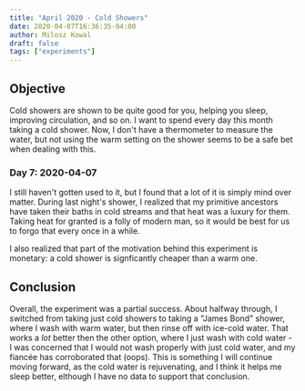 ```yaml
---
title: "April 2020 - Cold Showers"
date: 2020-04-07T16:36:35-04:00
author: Milosz Kowal
draft: false
tags: ["experiments"]
---
```


## Objective

Cold showers are shown to be quite good for you, helping you sleep, improving circulation, and so on. I want to spend every day this month taking a cold shower. Now, I don't have a thermometer to measure the water, but not using the warm setting on the shower
seems to be a safe bet when dealing with this.

### Day 7: 2020-04-07

I still haven't gotten used to it, but I found that a lot of it is simply mind over matter. During last night's shower, I realized that my primitive ancestors have taken their baths in cold streams and that heat was a luxury for them. Taking heat for granted is a
folly of modern man, so it would be best for us to forgo that every once in a while.

I also realized that part of the motivation behind this experiment is monetary: a cold shower is signficantly cheaper than a warm one.

## Conclusion

Overall, the experiment was a partial success. About halfway through, I switched from taking just cold showers to taking a "James Bond" shower, where I wash with warm water, but then rinse off with ice-cold water. That works a _lot_ better then the other option, where I just wash with cold water - I was concerned that I would not wash properly with just cold water, and my fiancée has corroborated that (oops). This is something I will continue moving forward, as the cold water is rejuvenating, and I think it helps me sleep better, elthough I have no data to support that conclusion.
